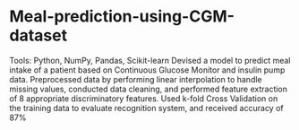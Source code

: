 # Meal-prediction-using-CGM-dataset
Tools: Python, NumPy, Pandas, Scikit-learn
Devised a model to predict meal intake of a patient based on Continuous Glucose Monitor and insulin pump data.
Preprocessed data by performing linear interpolation to handle missing values, conducted data cleaning, and performed feature extraction of 8 appropriate discriminatory features.
Used k-fold Cross Validation on the training data to evaluate recognition system, and received accuracy of 87%
